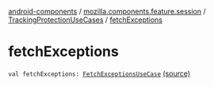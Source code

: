 [android-components](../../index.md) / [mozilla.components.feature.session](../index.md) / [TrackingProtectionUseCases](index.md) / [fetchExceptions](./fetch-exceptions.md)

# fetchExceptions

`val fetchExceptions: `[`FetchExceptionsUseCase`](-fetch-exceptions-use-case/index.md) [(source)](https://github.com/mozilla-mobile/android-components/blob/master/components/feature/session/src/main/java/mozilla/components/feature/session/TrackingProtectionUseCases.kt#L178)